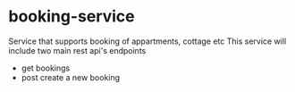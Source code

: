 # booking-service
Service that supports booking of appartments, cottage etc 
This service will include two main rest api's endpoints
- get bookings
- post create a new booking

  
